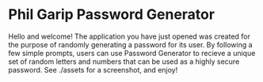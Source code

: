 # Phil Garip Password Generator

Hello and welcome! The application you have just opened was created for the purpose of randomly generating a password for its user. By following a few simple prompts, users can use Password Generator to recieve a unique set of random letters and numbers that can be used as a highly secure password. See ./assets for a screenshot, and enjoy!
